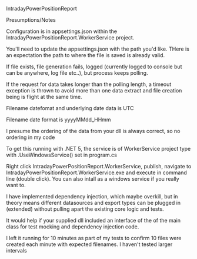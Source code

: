 IntradayPowerPositionReport

Presumptions/Notes

Configuration is in appsettings.json within the IntradayPowerPositionReport.WorkerService project.

You'll need to update the appsettings.json with the path you'd like. THere is an expectation the path to where the file is saved is already valid.

If file exists, file generation fails, logged (currently logged to console but can be anywhere, log file etc..), but process keeps polling.

If the request for data takes longer than the polling length, a timeout exception is thrown to avoid more than one data extract and file creation being is flight at the same time.

Filename datefomat and underlying date data is UTC

Filename date format is yyyyMMdd_HHmm

I presume the ordering of the data from your dll is always correct, so no ordering in my code

To get this running with .NET 5, the service is of WorkerService project type with .UseWindowsService() set in program.cs 

Right click IntradayPowerPositionReport.WorkerService, publish, navigate to IntradayPowerPositionReport.WorkerService.exe and execute in command line (double click). You can also intall as a windows service if you really want to.

I have implemented dependency injection, which maybe overkill, but in theory means different datasources and export types can be plugged in (extended) without pulling apart the existing core logic and tests.

It would help if your supplied dll included an interface of the of the main class for test mocking and dependency injection code.

I left it running for 10 minutes as part of my tests to confirm 10 files were created each minute with expected filenames. I haven't tested larger intervals
